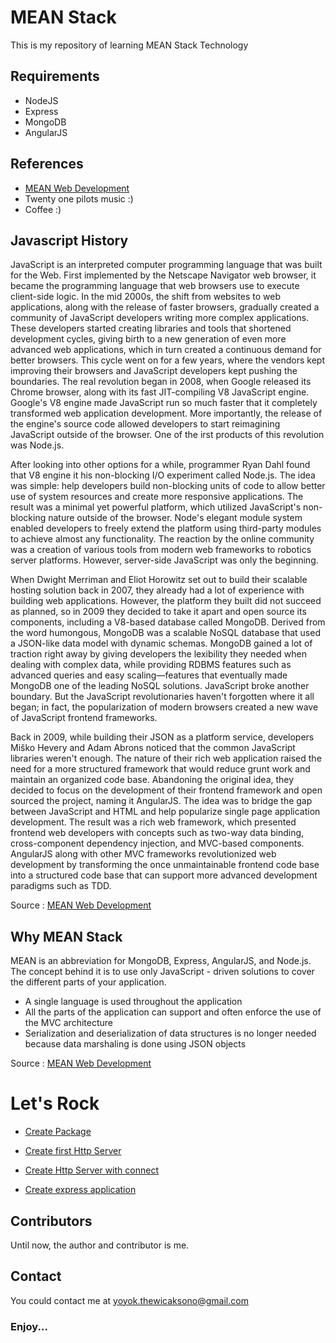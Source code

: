 # MEAN Stack
This is my repository of learning MEAN Stack Technology

## Requirements
- NodeJS
- Express
- MongoDB
- AngularJS

## References
- [MEAN Web Development](https://github.com/yoyoktriwicaksono/mean/blob/master/References/MEAN%20Web%20Development.pdf)
- Twenty one pilots music :)
- Coffee :)

## Javascript History
JavaScript is an interpreted computer programming language that was built for the
Web. First implemented by the Netscape Navigator web browser, it became the
programming language that web browsers use to execute client-side logic. In the
mid 2000s, the shift from websites to web applications, along with the release of
faster browsers, gradually created a community of JavaScript developers writing
more complex applications. These developers started creating libraries and tools
that shortened development cycles, giving birth to a new generation of even more
advanced web applications, which in turn created a continuous demand for better
browsers. This cycle went on for a few years, where the vendors kept improving
their browsers and JavaScript developers kept pushing the boundaries. The real
revolution began in 2008, when Google released its Chrome browser, along with
its fast JIT-compiling V8 JavaScript engine. Google's V8 engine made JavaScript
run so much faster that it completely transformed web application development.
More importantly, the release of the engine's source code allowed developers to
start reimagining JavaScript outside of the browser. One of the irst products of this
revolution was Node.js.

After looking into other options for a while, programmer Ryan Dahl found that V8
engine it his non-blocking I/O experiment called Node.js. The idea was simple: help
developers build non-blocking units of code to allow better use of system resources
and create more responsive applications. The result was a minimal yet powerful
platform, which utilized JavaScript's non-blocking nature outside of the browser.
Node's elegant module system enabled developers to freely extend the platform
using third-party modules to achieve almost any functionality. The reaction by the
online community was a creation of various tools from modern web frameworks to
robotics server platforms. However, server-side JavaScript was only the beginning.

When Dwight Merriman and Eliot Horowitz set out to build their scalable hosting
solution back in 2007, they already had a lot of experience with building web
applications. However, the platform they built did not succeed as planned, so in 2009
they decided to take it apart and open source its components, including a V8-based
database called MongoDB. Derived from the word humongous, MongoDB was a
scalable NoSQL database that used a JSON-like data model with dynamic schemas.
MongoDB gained a lot of traction right away by giving developers the lexibility they
needed when dealing with complex data, while providing RDBMS features such as
advanced queries and easy scaling—features that eventually made MongoDB one of
the leading NoSQL solutions. JavaScript broke another boundary. But the JavaScript
revolutionaries haven't forgotten where it all began; in fact, the popularization of
modern browsers created a new wave of JavaScript frontend frameworks.

Back in 2009, while building their JSON as a platform service, developers Miško
Hevery and Adam Abrons noticed that the common JavaScript libraries weren't
enough. The nature of their rich web application raised the need for a more
structured framework that would reduce grunt work and maintain an organized
code base. Abandoning the original idea, they decided to focus on the development
of their frontend framework and open sourced the project, naming it AngularJS.
The idea was to bridge the gap between JavaScript and HTML and help popularize
single page application development. The result was a rich web framework,
which presented frontend web developers with concepts such as two-way data
binding, cross-component dependency injection, and MVC-based components.
AngularJS along with other MVC frameworks revolutionized web development by
transforming the once unmaintainable frontend code base into a structured code
base that can support more advanced development paradigms such as TDD.

Source : [MEAN Web Development](https://github.com/yoyoktriwicaksono/mean/blob/master/References/MEAN%20Web%20Development.pdf)

## Why MEAN Stack
MEAN is an abbreviation for MongoDB, Express, AngularJS, and Node.js. The
concept behind it is to use only JavaScript - driven solutions to cover the different
parts of your application.
* A single language is used throughout the application
* All the parts of the application can support and often enforce the use of the
MVC architecture
* Serialization and deserialization of data structures is no longer needed
because data marshaling is done using JSON objects

Source : [MEAN Web Development](https://github.com/yoyoktriwicaksono/mean/blob/master/References/MEAN%20Web%20Development.pdf)

# Let's Rock

* [Create Package](https://github.com/yoyoktriwicaksono/mean/wiki/1.-Create-Package)
* [Create first Http Server](https://github.com/yoyoktriwicaksono/mean/wiki/2.-Create-first-Http-Server)

* [Create Http Server with connect](https://github.com/yoyoktriwicaksono/mean/wiki/3.-Create-Http-Server-with-connect)

* [Create express application](https://github.com/yoyoktriwicaksono/mean/wiki/4.-Create-express-application)
 
## Contributors
Until now, the author and contributor is me.

## Contact
You could contact me at yoyok.thewicaksono@gmail.com

### Enjoy...
